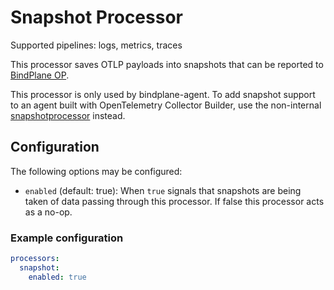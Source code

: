 # Snapshot Processor

Supported pipelines: logs, metrics, traces

This processor saves OTLP payloads into snapshots that can be reported to [BindPlane OP](https://observiq.com/).

This processor is only used by bindplane-agent. To add snapshot support to an agent built with OpenTelemetry Collector Builder, use the non-internal [snapshotprocessor](/processor/snapshotprocessor/README.md) instead.

## Configuration

The following options may be configured:
- `enabled` (default: true): When `true` signals that snapshots are being taken of data passing through this processor. If false this processor acts as a no-op.

### Example configuration

```yaml
processors:
  snapshot:
    enabled: true
```

